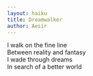 ```yaml
---
layout: haiku
title: Dreamwalker
author: Aesir
---
```


I walk on the fine line <br>
Between reality and fantasy <br>
I wade through dreams <br>
In search of a better world <br>
